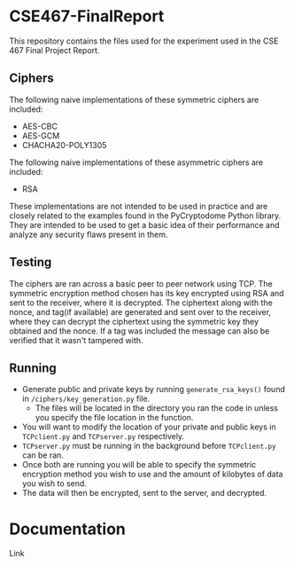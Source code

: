 # CSE467-FinalReport
This repository contains the files used for the experiment used in the CSE 467 Final Project Report.

## Ciphers
The following naive implementations of these symmetric ciphers are included:
* AES-CBC
* AES-GCM
* CHACHA20-POLY1305

The following naive implementations of these asymmetric ciphers are included:
* RSA

These implementations are not intended to be used in practice and are closely related to the examples found in the PyCryptodome Python library. They are intended to be used to get a basic idea of their performance and analyze any security flaws present in them.

## Testing
The ciphers are ran across a basic peer to peer network using TCP. The symmetric encryption method chosen has its key encrypted using RSA and sent to the receiver, where it is decrypted. The ciphertext along with the nonce, and tag(if available) are generated and sent over to the receiver, where they can decrypt the ciphertext using the symmetric key they obtained and the nonce. If a tag was included the message can also be verified that it wasn't tampered with.

## Running
* Generate public and private keys by running ```generate_rsa_keys()``` found in  ```/ciphers/key_generation.py``` file.
  * The files will be located in the directory you ran the code in unless you specify the file location in the function.
* You will want to modify the location of your private and public keys in ```TCPclient.py``` and ```TCPserver.py``` respectively.
* ```TCPserver.py``` must be running in the background before ```TCPclient.py``` can be ran.
* Once both are running you will be able to specify the symmetric encryption method you wish to use and the amount of kilobytes of data you wish to send.
* The data will then be encrypted, sent to the server, and decrypted.

# Documentation
Link

